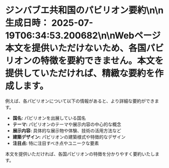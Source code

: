 # ジンバブエ共和国のパビリオン要約\n\n**生成日時：** 2025-07-19T06:34:53.200682\n\nWebページ本文を提供いただけないため、各国パビリオンの特徴を要約できません。本文を提供していただければ、精緻な要約を作成します。  

例えば、各パビリオンについて以下の情報があると、より詳細な要約ができます。

* **国名:** パビリオンを出展している国名
* **テーマ:** パビリオンのテーマや展示内容の中心的な概念
* **展示内容:**  具体的な展示物や体験、技術の活用方法など
* **建築デザイン:** パビリオンの建築様式や特徴的なデザイン
* **注目点:**  特に注目すべき点やユニークな要素


本文を提供いただければ、各国パビリオンの特徴を分かりやすく要約いたします。